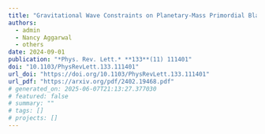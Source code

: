 ```yaml
---
title: "Gravitational Wave Constraints on Planetary-Mass Primordial Black Holes Using LIGO O3a Data"
authors:
  - admin
  - Nancy Aggarwal
  - others
date: 2024-09-01
publication: "*Phys. Rev. Lett.* **133**(11) 111401"
doi: "10.1103/PhysRevLett.133.111401"
url_doi: "https://doi.org/10.1103/PhysRevLett.133.111401"
url_pdf: "https://arxiv.org/pdf/2402.19468.pdf"
# generated_on: 2025-06-07T21:13:27.377030
# featured: false
# summary: ""
# tags: []
# projects: []
---
```

